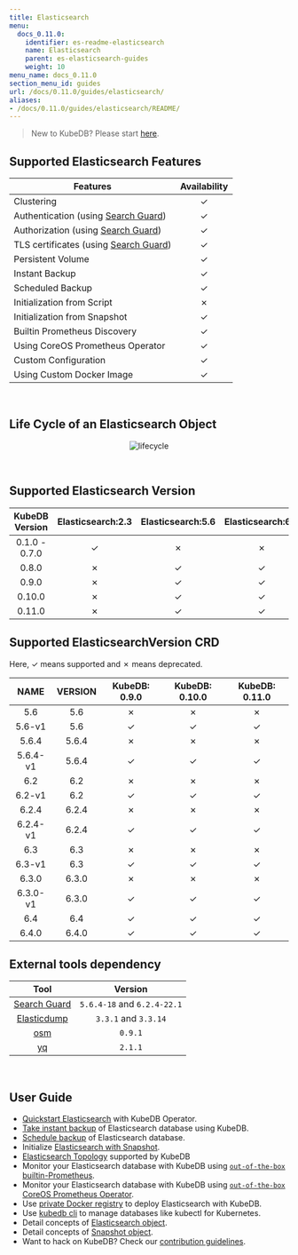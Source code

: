 ```yaml
---
title: Elasticsearch
menu:
  docs_0.11.0:
    identifier: es-readme-elasticsearch
    name: Elasticsearch
    parent: es-elasticsearch-guides
    weight: 10
menu_name: docs_0.11.0
section_menu_id: guides
url: /docs/0.11.0/guides/elasticsearch/
aliases:
- /docs/0.11.0/guides/elasticsearch/README/
---
```


> New to KubeDB? Please start [here](/docs/0.11.0/concepts/README).

## Supported Elasticsearch Features

|                                       Features                                        | Availability |
| ------------------------------------------------------------------------------------- | :----------: |
| Clustering                                                                            |   &#10003;   |
| Authentication (using [Search Guard](https://github.com/floragunncom/search-guard))   |   &#10003;   |
| Authorization (using [Search Guard](https://github.com/floragunncom/search-guard))    |   &#10003;   |
| TLS certificates (using [Search Guard](https://github.com/floragunncom/search-guard)) |   &#10003;   |
| Persistent Volume                                                                     |   &#10003;   |
| Instant Backup                                                                        |   &#10003;   |
| Scheduled Backup                                                                      |   &#10003;   |
| Initialization from Script                                                            |   &#10007;   |
| Initialization from Snapshot                                                          |   &#10003;   |
| Builtin Prometheus Discovery                                                          |   &#10003;   |
| Using CoreOS Prometheus Operator                                                      |   &#10003;   |
| Custom Configuration                                                                  |   &#10003;   |
| Using Custom Docker Image                                                             |   &#10003;   |

<br/>

## Life Cycle of an Elasticsearch Object

<p align="center">
  <img alt="lifecycle"  src="/docs/0.11.0/images/elasticsearch/lifecycle.png">
</p>

<br/>

## Supported Elasticsearch Version

| KubeDB Version | Elasticsearch:2.3 | Elasticsearch:5.6 | Elasticsearch:6.2 | Elasticsearch:6.3 | Elasticsearch:6.4 |
| :------------: | :---------------: | :---------------: | :---------------: | :---------------: | :---------------: |
| 0.1.0 - 0.7.0  |     &#10003;      |     &#10007;      |     &#10007;      |     &#10007;      |     &#10007;      |
|     0.8.0      |     &#10007;      |     &#10003;      |     &#10003;      |     &#10007;      |     &#10007;      |
|     0.9.0      |     &#10007;      |     &#10003;      |     &#10003;      |     &#10003;      |     &#10003;      |
|     0.10.0     |     &#10007;      |     &#10003;      |     &#10003;      |     &#10003;      |     &#10003;      |
|     0.11.0     |     &#10007;      |     &#10003;      |     &#10003;      |     &#10003;      |     &#10003;      |

## Supported ElasticsearchVersion CRD

Here, &#10003; means supported and &#10007; means deprecated.

|   NAME   | VERSION | KubeDB: 0.9.0 | KubeDB: 0.10.0 | KubeDB: 0.11.0 |
| :------: | :-----: | :-----------: | :------------: | :------------: |
|   5.6    |   5.6   |   &#10007;    |    &#10007;    |    &#10007;    |
|  5.6-v1  |   5.6   |   &#10003;    |    &#10003;    |    &#10003;    |
|  5.6.4   |  5.6.4  |   &#10007;    |    &#10007;    |    &#10007;    |
| 5.6.4-v1 |  5.6.4  |   &#10003;    |    &#10003;    |    &#10003;    |
|   6.2    |   6.2   |   &#10007;    |    &#10007;    |    &#10007;    |
|  6.2-v1  |   6.2   |   &#10003;    |    &#10003;    |    &#10003;    |
|  6.2.4   |  6.2.4  |   &#10007;    |    &#10007;    |    &#10007;    |
| 6.2.4-v1 |  6.2.4  |   &#10003;    |    &#10003;    |    &#10003;    |
|   6.3    |   6.3   |   &#10007;    |    &#10007;    |    &#10007;    |
|  6.3-v1  |   6.3   |   &#10003;    |    &#10003;    |    &#10003;    |
|  6.3.0   |  6.3.0  |   &#10007;    |    &#10007;    |    &#10007;    |
| 6.3.0-v1 |  6.3.0  |   &#10003;    |    &#10003;    |    &#10003;    |
|   6.4    |   6.4   |   &#10003;    |    &#10003;    |    &#10003;    |
|  6.4.0   |  6.4.0  |   &#10003;    |    &#10003;    |    &#10003;    |

## External tools dependency

|                               Tool                               |           Version           |
| :--------------------------------------------------------------: | :-------------------------: |
|   [Search Guard](https://github.com/floragunncom/search-guard)   | `5.6.4-18` and `6.2.4-22.1` |
| [Elasticdump](https://github.com/taskrabbit/elasticsearch-dump/) |    `3.3.1` and `3.3.14`     |
|              [osm](https://github.com/appscode/osm)              |           `0.9.1`           |
|              [yq](https://github.com/mikefarah/yq)               |           `2.1.1`           |

<br/>

## User Guide

- [Quickstart Elasticsearch](/docs/0.11.0/guides/elasticsearch/quickstart/quickstart) with KubeDB Operator.
- [Take instant backup](/docs/0.11.0/guides/elasticsearch/snapshot/instant_backup) of Elasticsearch database using KubeDB.
- [Schedule backup](/docs/0.11.0/guides/elasticsearch/snapshot/scheduled_backup)  of Elasticsearch database.
- Initialize [Elasticsearch with Snapshot](/docs/0.11.0/guides/elasticsearch/initialization/snapshot_source).
- [Elasticsearch Topology](/docs/0.11.0/guides/elasticsearch/clustering/topology) supported by KubeDB
- Monitor your Elasticsearch database with KubeDB using [`out-of-the-box` builtin-Prometheus](/docs/0.11.0/guides/elasticsearch/monitoring/using-builtin-prometheus).
- Monitor your Elasticsearch database with KubeDB using [`out-of-the-box` CoreOS Prometheus Operator](/docs/0.11.0/guides/elasticsearch/monitoring/using-coreos-prometheus-operator).
- Use [private Docker registry](/docs/0.11.0/guides/elasticsearch/private-registry/using-private-registry) to deploy Elasticsearch with KubeDB.
- Use [kubedb cli](/docs/0.11.0/guides/elasticsearch/cli/cli) to manage databases like kubectl for Kubernetes.
- Detail concepts of [Elasticsearch object](/docs/0.11.0/concepts/databases/elasticsearch).
- Detail concepts of [Snapshot object](/docs/0.11.0/concepts/snapshot).
- Want to hack on KubeDB? Check our [contribution guidelines](/docs/0.11.0/CONTRIBUTING).

